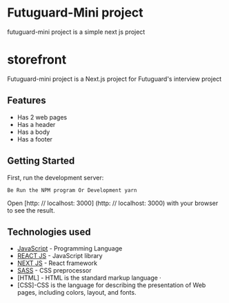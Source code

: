 # Futuguard-Mini project
futuguard-mini project is a simple next js project

# storefront
Futuguard-mini project is a Next.js project for Futuguard's interview project

## Features
- Has 2 web pages
- Has a header
- Has a body
- Has a footer

## Getting Started

First, run the development server:

`` Be
Run the NPM program
 Or
Development yarn
`` 

Open [http: // localhost: 3000] (http: // localhost: 3000) with your browser to see the result.

## Technologies used
- [JavaScript](https://www.javascript.com/) - Programming Language
- [REACT JS](https://reactjs.org/) - JavaScript library
- [NEXT JS](https://nextjs.org/) - React framework
- [SASS](https://sass-lang.com/) - CSS preprocessor 
- [HTML] - HTML is the standard markup language  ·
- [CSS]-CSS is the language for describing the presentation of Web pages, including colors, layout, and fonts.
